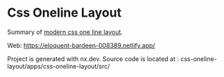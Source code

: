 # Css Oneline Layout

Summary of [modern css one line layout](https://web.dev/one-line-layouts/).

Web: https://eloquent-bardeen-008389.netlify.app/

Project is generated with nx.dev. Source code is located at :
css-oneline-layout/apps/css-oneline-layout/src/
